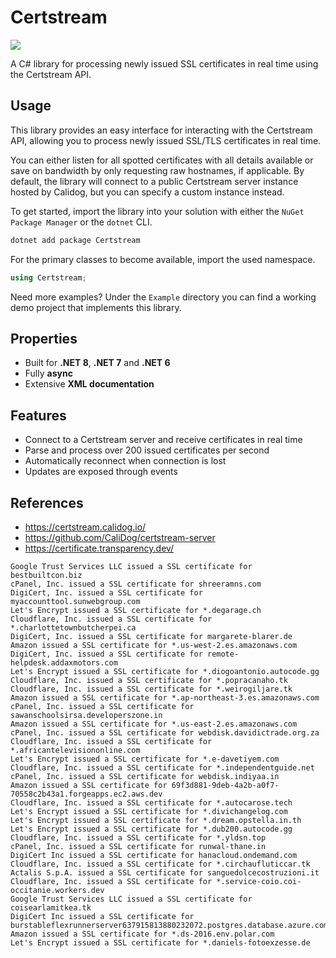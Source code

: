 # Certstream

![](https://raw.githubusercontent.com/actually-akac/Certstream/master/Certstream/icon.png)

A C# library for processing newly issued SSL certificates in real time using the Certstream API.

## Usage
This library provides an easy interface for interacting with the Certstream API, allowing you to process newly issued SSL/TLS certificates in real time.

You can either listen for all spotted certificates with all details available or save on bandwidth by only requesting raw hostnames, if applicable.
By default, the library will connect to a public Certstream server instance hosted by Calidog, but you can specify a custom instance instead.

To get started, import the library into your solution with either the `NuGet Package Manager` or the `dotnet` CLI.
```rust
dotnet add package Certstream
```

For the primary classes to become available, import the used namespace.
```csharp
using Certstream;
```

Need more examples? Under the `Example` directory you can find a working demo project that implements this library.

## Properties
- Built for **.NET 8**, **.NET 7** and **.NET 6**
- Fully **async**
- Extensive **XML documentation**

## Features
- Connect to a Certstream server and receive certificates in real time
- Parse and process over 200 issued certificates per second
- Automatically reconnect when connection is lost
- Updates are exposed through events

## References
- https://certstream.calidog.io/
- https://github.com/CaliDog/certstream-server
- https://certificate.transparency.dev/

```
Google Trust Services LLC issued a SSL certificate for bestbuiltcon.biz
cPanel, Inc. issued a SSL certificate for shreeramns.com
DigiCert, Inc. issued a SSL certificate for myaccounttool.sunwebgroup.com
Let's Encrypt issued a SSL certificate for *.degarage.ch
Cloudflare, Inc. issued a SSL certificate for *.charlottetownbutcherpei.ca
DigiCert, Inc. issued a SSL certificate for margarete-blarer.de
Amazon issued a SSL certificate for *.us-west-2.es.amazonaws.com
DigiCert, Inc. issued a SSL certificate for remote-helpdesk.addaxmotors.com
Let's Encrypt issued a SSL certificate for *.diogoantonio.autocode.gg
Cloudflare, Inc. issued a SSL certificate for *.popracanaho.tk
Cloudflare, Inc. issued a SSL certificate for *.weirogiljare.tk
Amazon issued a SSL certificate for *.ap-northeast-3.es.amazonaws.com
cPanel, Inc. issued a SSL certificate for sawanschoolsirsa.developerszone.in
Amazon issued a SSL certificate for *.us-east-2.es.amazonaws.com
cPanel, Inc. issued a SSL certificate for webdisk.davidictrade.org.za
Cloudflare, Inc. issued a SSL certificate for *.africantelevisiononline.com
Let's Encrypt issued a SSL certificate for *.e-davetiyem.com
Cloudflare, Inc. issued a SSL certificate for *.independentguide.net
cPanel, Inc. issued a SSL certificate for webdisk.indiyaa.in
Amazon issued a SSL certificate for 69f3d881-9deb-4a2b-a0f7-70558c2b43a1.forgeapps.ec2.aws.dev
Cloudflare, Inc. issued a SSL certificate for *.autocarose.tech
Let's Encrypt issued a SSL certificate for *.divichangelog.com
Let's Encrypt issued a SSL certificate for *.dream.opstella.in.th
Let's Encrypt issued a SSL certificate for *.dub200.autocode.gg
Cloudflare, Inc. issued a SSL certificate for *.yldsn.top
cPanel, Inc. issued a SSL certificate for runwal-thane.in
DigiCert Inc issued a SSL certificate for hanacloud.ondemand.com
Cloudflare, Inc. issued a SSL certificate for *.circhaufluticcar.tk
Actalis S.p.A. issued a SSL certificate for sanguedolcecostruzioni.it
Cloudflare, Inc. issued a SSL certificate for *.service-coio.coi-occitanie.workers.dev
Google Trust Services LLC issued a SSL certificate for coisearlamitkea.tk
DigiCert Inc issued a SSL certificate for burstableflexrunnerserver637915813880232072.postgres.database.azure.com
Amazon issued a SSL certificate for *.ds-2016.env.polar.com
Let's Encrypt issued a SSL certificate for *.daniels-fotoexzesse.de
```
